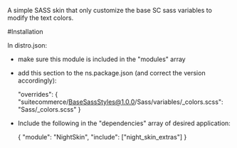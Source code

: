 A simple SASS skin that only customize the  base SC sass variables to modify the text colors. 

#Installation

In distro.json:

 * make sure this module is included in the "modules" array

 * add this section to the ns.package.json (and correct the version accordingly): 

	"overrides": {
		"suitecommerce/BaseSassStyles@1.0.0/Sass/variables/_colors.scss": "Sass/_colors.scss"
	}

 * Include the following in the "dependencies" array of desired application: 

    {
        "module": "NightSkin",
        "include": ["night_skin_extras"]
    }